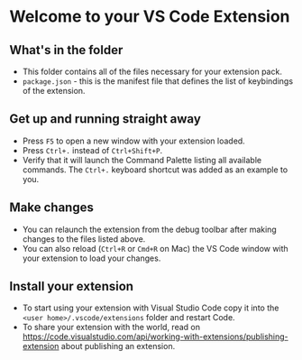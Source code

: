 # Welcome to your VS Code Extension

## What's in the folder

* This folder contains all of the files necessary for your extension pack.
* `package.json` - this is the manifest file that defines the list of keybindings of the extension.

## Get up and running straight away

* Press `F5` to open a new window with your extension loaded.
* Press `Ctrl+.` instead of `Ctrl+Shift+P`.
* Verify that it will launch the Command Palette listing all available commands. The `Ctrl+.` keyboard shortcut was added as an example to you.

## Make changes

* You can relaunch the extension from the debug toolbar after making changes to the files listed above.
* You can also reload (`Ctrl+R` or `Cmd+R` on Mac) the VS Code window with your extension to load your changes.

## Install your extension

* To start using your extension with Visual Studio Code copy it into the `<user home>/.vscode/extensions` folder and restart Code.
* To share your extension with the world, read on https://code.visualstudio.com/api/working-with-extensions/publishing-extension about publishing an extension.

